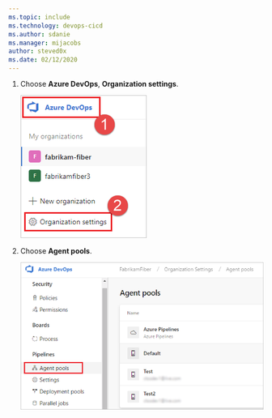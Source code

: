 ```yaml
---
ms.topic: include
ms.technology: devops-cicd
ms.author: sdanie
ms.manager: mijacobs
author: steved0x
ms.date: 02/12/2020
---
```


1. Choose **Azure DevOps**, **Organization settings**.

   ![Choose Organization settings.](../../media/agent-pools-tab/organization-settings.png)

1. Choose **Agent pools**.

   ![Choose Agent pools tab.](../../media/agent-pools-tab/agent-pools.png)
